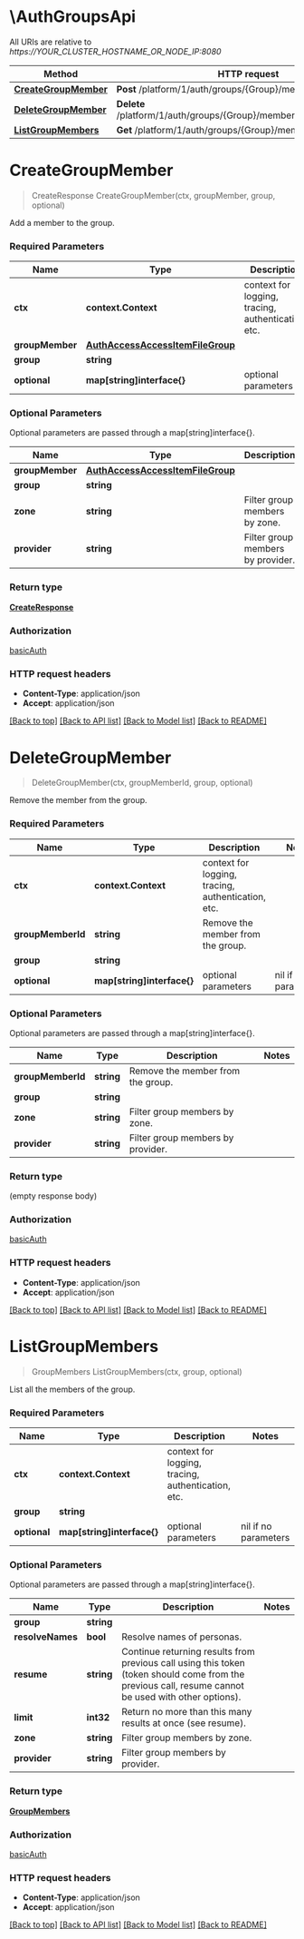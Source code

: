 # \AuthGroupsApi

All URIs are relative to *https://YOUR_CLUSTER_HOSTNAME_OR_NODE_IP:8080*

Method | HTTP request | Description
------------- | ------------- | -------------
[**CreateGroupMember**](AuthGroupsApi.md#CreateGroupMember) | **Post** /platform/1/auth/groups/{Group}/members | 
[**DeleteGroupMember**](AuthGroupsApi.md#DeleteGroupMember) | **Delete** /platform/1/auth/groups/{Group}/members/{GroupMemberId} | 
[**ListGroupMembers**](AuthGroupsApi.md#ListGroupMembers) | **Get** /platform/1/auth/groups/{Group}/members | 


# **CreateGroupMember**
> CreateResponse CreateGroupMember(ctx, groupMember, group, optional)


Add a member to the group.

### Required Parameters

Name | Type | Description  | Notes
------------- | ------------- | ------------- | -------------
 **ctx** | **context.Context** | context for logging, tracing, authentication, etc.
  **groupMember** | [**AuthAccessAccessItemFileGroup**](AuthAccessAccessItemFileGroup.md)|  | 
  **group** | **string**|  | 
 **optional** | **map[string]interface{}** | optional parameters | nil if no parameters

### Optional Parameters
Optional parameters are passed through a map[string]interface{}.

Name | Type | Description  | Notes
------------- | ------------- | ------------- | -------------
 **groupMember** | [**AuthAccessAccessItemFileGroup**](AuthAccessAccessItemFileGroup.md)|  | 
 **group** | **string**|  | 
 **zone** | **string**| Filter group members by zone. | 
 **provider** | **string**| Filter group members by provider. | 

### Return type

[**CreateResponse**](CreateResponse.md)

### Authorization

[basicAuth](../README.md#basicAuth)

### HTTP request headers

 - **Content-Type**: application/json
 - **Accept**: application/json

[[Back to top]](#) [[Back to API list]](../README.md#documentation-for-api-endpoints) [[Back to Model list]](../README.md#documentation-for-models) [[Back to README]](../README.md)

# **DeleteGroupMember**
> DeleteGroupMember(ctx, groupMemberId, group, optional)


Remove the member from the group.

### Required Parameters

Name | Type | Description  | Notes
------------- | ------------- | ------------- | -------------
 **ctx** | **context.Context** | context for logging, tracing, authentication, etc.
  **groupMemberId** | **string**| Remove the member from the group. | 
  **group** | **string**|  | 
 **optional** | **map[string]interface{}** | optional parameters | nil if no parameters

### Optional Parameters
Optional parameters are passed through a map[string]interface{}.

Name | Type | Description  | Notes
------------- | ------------- | ------------- | -------------
 **groupMemberId** | **string**| Remove the member from the group. | 
 **group** | **string**|  | 
 **zone** | **string**| Filter group members by zone. | 
 **provider** | **string**| Filter group members by provider. | 

### Return type

 (empty response body)

### Authorization

[basicAuth](../README.md#basicAuth)

### HTTP request headers

 - **Content-Type**: application/json
 - **Accept**: application/json

[[Back to top]](#) [[Back to API list]](../README.md#documentation-for-api-endpoints) [[Back to Model list]](../README.md#documentation-for-models) [[Back to README]](../README.md)

# **ListGroupMembers**
> GroupMembers ListGroupMembers(ctx, group, optional)


List all the members of the group.

### Required Parameters

Name | Type | Description  | Notes
------------- | ------------- | ------------- | -------------
 **ctx** | **context.Context** | context for logging, tracing, authentication, etc.
  **group** | **string**|  | 
 **optional** | **map[string]interface{}** | optional parameters | nil if no parameters

### Optional Parameters
Optional parameters are passed through a map[string]interface{}.

Name | Type | Description  | Notes
------------- | ------------- | ------------- | -------------
 **group** | **string**|  | 
 **resolveNames** | **bool**| Resolve names of personas. | 
 **resume** | **string**| Continue returning results from previous call using this token (token should come from the previous call, resume cannot be used with other options). | 
 **limit** | **int32**| Return no more than this many results at once (see resume). | 
 **zone** | **string**| Filter group members by zone. | 
 **provider** | **string**| Filter group members by provider. | 

### Return type

[**GroupMembers**](GroupMembers.md)

### Authorization

[basicAuth](../README.md#basicAuth)

### HTTP request headers

 - **Content-Type**: application/json
 - **Accept**: application/json

[[Back to top]](#) [[Back to API list]](../README.md#documentation-for-api-endpoints) [[Back to Model list]](../README.md#documentation-for-models) [[Back to README]](../README.md)

